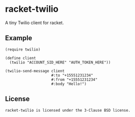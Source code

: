 # racket-twilio

A tiny Twilio client for racket.

## Example

```racket
(require twilio)

(define client
  (twilio "ACCOUNT_SID_HERE" "AUTH_TOKEN_HERE"))

(twilio-send-message client
                     #:to "+15551231234"
                     #:from "+15551231234"
                     #:body "Hello!")
```

## License

    racket-twilio is licensed under the 3-Clause BSD license.

